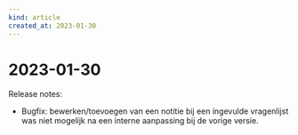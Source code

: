 ```yaml
---
kind: article
created_at: 2023-01-30
---
```


# 2023-01-30

Release notes:

* Bugfix: bewerken/toevoegen van een notitie bij een ingevulde vragenlijst was niet mogelijk na een interne aanpassing bij de vorige versie.
